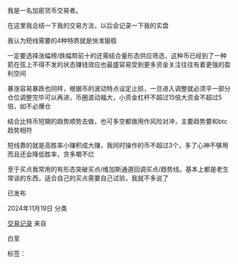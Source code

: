 我是一名加密货币交易者。

在这里我总结一下我的交易方法，以后会记录一下我的实盘

我认为短线需要的4种特质就是快准狠稳

一定要选择涨幅榜/跌幅帮前十的还需结合量形态供应筛选，这种币已经到了一种箭在弦上不得不发的状态赚钱效应也最盛容易受到更多资金关注往往有着更强的盈利空间

暴涨容易暴跌也同样，根据币的波动特点设定止损，一旦进入调整就必须平一部分仓位调整完毕可以再进，币圈波动福大，小资金杠杆不超过15倍大资金不超过5倍，如不必爆仓

结合比特币短期的趋势顺势去做，也可多空都做用作风险对冲，主要趋势要和btc趋势相符

短线靠的就是高胜率小赚积成大赚，我同时操作的币不超过3个，多了心神不够用而且还会降低胜率，贪多嚼不烂

至于买点我常用的有形态突破买点/维加斯通道回调买点/趋势线。基本上都是老生常谈的东西，适合自己的买点需要自己试验，我就不多说了

已发布

2024年11月19日
分类

[交易记录](http://localhost/testsite/category/%e4%ba%a4%e6%98%93%e8%ae%b0%e5%bd%95/)
来自

白垩

标签：